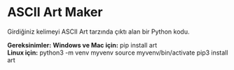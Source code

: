 # ASCII Art Maker

Girdiğiniz kelimeyi ASCII Art tarzında çıktı alan bir Python kodu.

**Gereksinimler:** **Windows ve Mac için:** pip install art <br />
         	   **Linux için:**     python3 -m venv myvenv
         	            source myvenv/bin/activate
         	            pip3 install art

